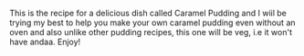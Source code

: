 This is the recipe for a delicious dish called Caramel Pudding and I wiil be trying my best to help you make your own caramel pudding even without an oven and also unlike other pudding recipes, this one will be veg, i.e it won't have andaa.
Enjoy! 